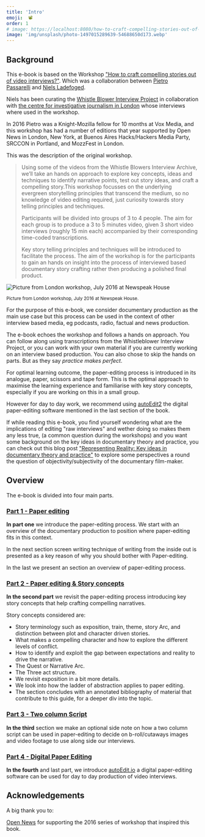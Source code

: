 ```yaml
---
title: 'Intro'
emoji:  📽 
order: 1
# image: https://localhost:8080/how-to-craft-compelling-stories-out-of-audio-video-interviews/img/wip_london_workshop_2016_2.jpg
image: 'img/unsplash/photo-1497015289639-54688650d173.webp'
---
```

<!-- # Intro -->

<!--  How to craft compelling stories out audio/video interviews -->

## Background

This e-book is based on the Workshop ["How to craft compelling stories out of video interviews?"](https://pietropassarelli.com/how-to-tell-compelling-stories-out-of-video-interviews.html). Which was a collaboration between [Pietro Passarelli](https://twitter.com/pietropassarell) and [Niels Ladefoged](https://twitter.com/insofar_media).

Niels has been curating the [Whistle Blower Interview Project](https://vimeo.com/whistleblowers) in collaboration with [the centre for investigative journalism in London](https://www.tcij.org/whistleblowers/whistleblower-interview-project) whose interviews where used in the workshop.

In 2016 Pietro was a Knight-Mozilla fellow for 10 months at Vox Media, and this workshop has had a number of editions that year supported by Open News in London, New York, at Buenos Aires Hacks/Hackers Media Party, SRCCON in Portland, and MozzFest in London.

This was the description of the original workshop.

> Using some of the videos from the Whistle Blowers Interview Archive, we’ll take an hands on approach to explore key concepts, ideas and techniques to identify narrative points, test out story ideas, and craft a compelling story.This workshop focusses on the underlying evergreen storytelling principles that transcend the medium, so no knowledge of video editing required, just curiosity towards story telling principles and techniques.
> 
> Participants will be divided into groups of 3 to 4 people. The aim for each group is to produce a 3 to 5 minutes video, given 3 short video interviews (roughly 15 min each) accompanied by their corresponding time-coded transcriptions.
> 
> Key story telling principles and techniques will be introduced to facilitate the process. The aim of the workshop is for the participants to gain an hands on insight into the process of interviewed based documentary story crafting rather then producing a polished final product.

![Picture from London workshop, July 2016 at Newspeak House]({{site.baseUrl}}/img/wip_london_workshop_2016_2.jpg)

<small>Picture from London workshop, July 2016 at Newspeak House.</small>

For the purpose of this e-book, we consider documentary production as the main use case but this process can be used in the context of other interview based media, eg podcasts, radio, factual and news production.

The e-book echoes the workshop and follows a hands on approach. You can follow along using transcriptions from the Whistleblower Interview Project, or you can work with your own material if you are currently working on an interview based production. You can also chose to skip the hands on parts. But as they say *practice makes perfect*.

For optimal learning outcome, the paper-editing process is introduced in its analogue, paper, scissors and tape form. This is the optimal approach to maximise the learning experience and familiarise with key story concepts, especially if you are working on this in a small group.

However for day to day work, we recommend using [autoEdit2](https://autoedit.io/) the digital paper-editing software mentioned in the last section of the book.

If while reading this e-book, you find yourself wondering what are the implications of editing "raw interviews" and wether doing so makes them any less true, (a common question during the workshops) and you want some background on the key ideas in documentary theory and practice, you can check out this blog post ["Representing Reality: Key ideas in documentary theory and practice"](https://pietropassarelli.com/doc.html) to explore some perspectives a round the question of objectivity/subjectivity of the documentary film-maker.  

## Overview

The e-book is divided into four main parts.

### [Part 1 - Paper editing](part-1-paper-editing)

**In part one** we introduce the paper-editing process. We start with an overview of the documentary production to position where paper-editing fits in this context.

In the next section screen writing technique of writing from the inside out is presented as a key reason of why you should bother with Paper-editing.

In the last we present an section an overview of paper-editing process.

### [Part 2 - Paper editing & Story concepts](part-2-story-concepts)

**In the second part** we revisit the paper-editing process introducing key story concepts that help crafting compelling narratives.

Story concepts considered are:

- Story terminology such as exposition, train, theme, story Arc, and distinction between plot and character driven stories.
- What makes a compelling character and how to explore the different levels of conflict.
- How to identify and exploit the gap between expectations and reality to drive the narrative.
- The Quest or Narrative Arc.
- The Three act structure.
- We revisit exposition in a bit more details.
- We look into how the ladder of abstraction applies to paper editing.
- The section concludes with an annotated bibliography of material that contribute to this guide, for a deeper div into the topic.

### [Part 3 - Two column Script](part-3-two-column-script)

**In the third** section we make an optional side note on how a two column script can be used in paper-editing to decide on b-roll/cutaways images and video footage to use along side our interviews.

### [Part 4 - Digital Paper Editing](part-4-digital-paper-editing)

**In the fourth** and last part, we introduce [autoEdit.io](https://autoedit.io/) a digital paper-editing software can be used for day to day production of video interviews.

## **Acknowledgements**

A big thank you to:

[Open News](https://opennews.org/) for supporting the 2016 series of workshop that inspired this book.